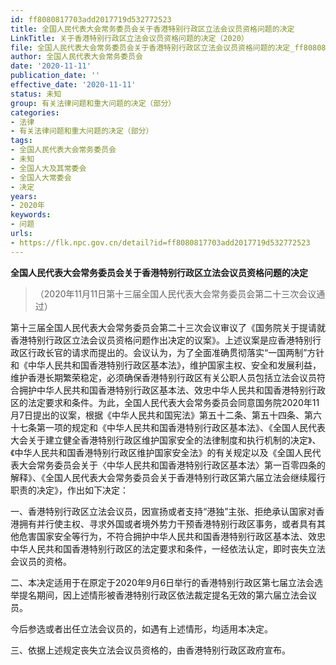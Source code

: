 ```yaml
---
id: ff8080817703add2017719d532772523
title: 全国人民代表大会常务委员会关于香港特别行政区立法会议员资格问题的决定
LinkTitle: 关于香港特别行政区立法会议员资格问题的决定（2020）
file: 全国人民代表大会常务委员会关于香港特别行政区立法会议员资格问题的决定_ff8080817703add2017719d532772523.docx
author: 全国人民代表大会常务委员会
date: '2020-11-11'
publication_date: ''
effective_date: '2020-11-11'
status: 未知
group: 有关法律问题和重大问题的决定（部分）
categories:
- 法律
- 有关法律问题和重大问题的决定（部分）
tags:
- 全国人民代表大会常务委员会
- 未知
- 全国人大及其常委会
- 全国人大常委会
- 决定
years:
- 2020年
keywords:
- 问题
urls:
- https://flk.npc.gov.cn/detail?id=ff8080817703add2017719d532772523
---
```


**全国人民代表大会常务委员会关于香港特别行政区立法会议员资格问题的决定**

> （2020年11月11日第十三届全国人民代表大会常务委员会第二十三次会议通过）

第十三届全国人民代表大会常务委员会第二十三次会议审议了《国务院关于提请就香港特别行政区立法会议员资格问题作出决定的议案》。上述议案是应香港特别行政区行政长官的请求而提出的。会议认为，为了全面准确贯彻落实“一国两制”方针和《中华人民共和国香港特别行政区基本法》，维护国家主权、安全和发展利益，维护香港长期繁荣稳定，必须确保香港特别行政区有关公职人员包括立法会议员符合拥护中华人民共和国香港特别行政区基本法、效忠中华人民共和国香港特别行政区的法定要求和条件。为此，全国人民代表大会常务委员会同意国务院2020年11月7日提出的议案，根据《中华人民共和国宪法》第五十二条、第五十四条、第六十七条第一项的规定和《中华人民共和国香港特别行政区基本法》、《全国人民代表大会关于建立健全香港特别行政区维护国家安全的法律制度和执行机制的决定》、《中华人民共和国香港特别行政区维护国家安全法》的有关规定以及《全国人民代表大会常务委员会关于〈中华人民共和国香港特别行政区基本法〉第一百零四条的解释》、《全国人民代表大会常务委员会关于香港特别行政区第六届立法会继续履行职责的决定》，作出如下决定：

一、香港特别行政区立法会议员，因宣扬或者支持“港独”主张、拒绝承认国家对香港拥有并行使主权、寻求外国或者境外势力干预香港特别行政区事务，或者具有其他危害国家安全等行为，不符合拥护中华人民共和国香港特别行政区基本法、效忠中华人民共和国香港特别行政区的法定要求和条件，一经依法认定，即时丧失立法会议员的资格。

二、本决定适用于在原定于2020年9月6日举行的香港特别行政区第七届立法会选举提名期间，因上述情形被香港特别行政区依法裁定提名无效的第六届立法会议员。

今后参选或者出任立法会议员的，如遇有上述情形，均适用本决定。

三、依据上述规定丧失立法会议员资格的，由香港特别行政区政府宣布。
